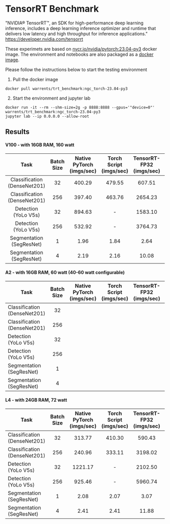 # TensorRT Benchmark
"NVIDIA® TensorRT™, an SDK for high-performance deep learning inference, includes a deep learning inference optimizer and runtime that delivers low latency and high throughput for inference applications." https://developer.nvidia.com/tensorrt </br>

These experimets are based on <a href="https://catalog.ngc.nvidia.com/orgs/nvidia/containers/pytorch">nvcr.io/nvidia/pytorch:23.04-py3</a> docker image. The environment and notebooks are also packaged as a <a href="https://hub.docker.com/r/warrents/trt_benchmark">docker image</a>. </br>

Please follow the instructions below to start the testing environment
1. Pull the docker image
```
docker pull warrents/trt_benchmark:ngc_torch-23.04-py3
```
2. Start the environment and jupyter lab
```
docker run -it --rm --shm-size=2g -p 8888:8888 --gpus='"device=0"' warrents/trt_benchmark:ngc_torch-23.04-py3
jupyter lab --ip 0.0.0.0 --allow-root
```

## Results

#### V100 - with 16GB RAM, 160 watt
| Task           | Batch Size | Native PyTorch </br> (imgs/sec) | Torch Script </br> (imgs/sec) |TensorRT-FP32 </br> (imgs/sec) | TensorRT-FP16 </br> (imgs/sec)| Improvement </br> (TRT v.s. PT) | Energy Efficiency </br>for TRT-FP16 </br> (throughputs/watt) |
|:-------------:|:-------------:|:-------------:|:-------------:|:-------------:|:-------------:|:-------------:|:-------------:|
| Classification </br> (DenseNet201) | 32  | 400.29 | 479.55 | 607.51  | 1300.60 | 3.25  | 8.13  |
| Classification </br> (DenseNet201) | 256 | 397.40 | 463.76 | 2654.23 | 3622.02 | 9.11  | 22.64 |
| Detection </br> (YoLo V5s)         | 32  | 894.63 | -      | 1583.10 | 1947.37 | 2.18  | 12.17 |
| Detection </br> (YoLo V5s)         | 256 | 532.92 | -      | 3764.73 | 4085.98 | 7.67  | 25.54 |
| Segmentation </br> (SegResNet)     | 1   | 1.96   | 1.84   | 2.64    | 6.26    | 3.19  | 0.039 |
| Segmentation </br> (SegResNet)     | 4   | 2.19   | 2.16   | 10.08   | 22.59   | 10.32 | 0.141 |

#### A2 - with 16GB RAM, 60 watt (40-60 watt configurable)
| Task           | Batch Size | Native PyTorch </br> (imgs/sec) | Torch Script </br> (imgs/sec) | TensorRT-FP32 </br> (imgs/sec) | TensorRT-FP16 </br> (imgs/sec)| Improvement </br> (TRT v.s. PT) | Energy Efficiency </br>for TRT-FP16 </br> (throughputs/watt) |
|  ------------- |:-------------:|:-------------:|:-------------:|:-------------:|:-------------:|:-------------:|:-------------:|
| Classification </br> (DenseNet201) | 32  |   |  |    |  |   |  |
| Classification </br> (DenseNet201) | 256 |   |  |   |  |  |  |
| Detection </br> (YoLo V5s)         | 32  |  |       |   |  |   |  |
| Detection </br> (YoLo V5s)         | 256 |   |       |   |  |   |  |
| Segmentation </br> (SegResNet)     | 1   |     |    |      |     |   |  |
| Segmentation </br> (SegResNet)   | 4   |     |    |     |    |   |  |

#### L4 - with 24GB RAM, 72 watt
| Task           | Batch Size | Native PyTorch </br> (imgs/sec) | Torch Script </br> (imgs/sec) | TensorRT-FP32 </br> (imgs/sec) | TensorRT-FP16 </br> (imgs/sec)| Improvement </br> (TRT v.s. PT) | Energy Efficiency </br>for TRT-FP16 </br> (throughputs/watt) |
|  ------------- |:-------------:|:-------------:|:-------------:|:-------------:|:-------------:|:-------------:|:-------------:|
| Classification </br> (DenseNet201) | 32  | 313.77  | 410.30 | 590.43   | 1351.51 | 4.31  | 18.77 |
| Classification </br> (DenseNet201) | 256 | 240.96  | 333.11 | 3198.02  | 5140.12 | 21.33 | 71.39 |
| Detection </br> (YoLo V5s)         | 32  | 1221.17 | -      | 2102.50  | 3076.79 | 2.52  | 42.73 |
| Detection </br> (YoLo V5s)         | 256 | 925.46  | -      | 5960.74  | 6698.22 | 7.24  | 93.03 |
| Segmentation </br> (SegResNet)     | 1   | 2.08    | 2.07   | 3.07     | 5.19    | 2.50  | 0.072 |
| Segmentation </br> (SegResNet)     | 4   | 2.41    | 2.41   | 11.88    | 19.75   | 8.20  | 0.274 |
